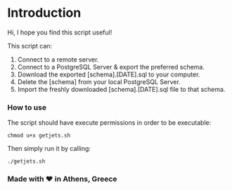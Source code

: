 # Introduction
Hi, I hope you find this script useful!

This script can:
1. Connect to a remote server.
2. Connect to a PostgreSQL Server & export the preferred schema.
4. Download the exported [schema].[DATE].sql to your computer.
5. Delete the [schema] from your local PostgreSQL Server.
6. Import the freshly downloaded [schema].[DATE].sql file to that schema.

### How to use
The script should have execute permissions in order to be executable:
```
chmod u+x getjets.sh
```
Then simply run it by calling:
```
./getjets.sh
```

### Made with ❤ in Athens, Greece

